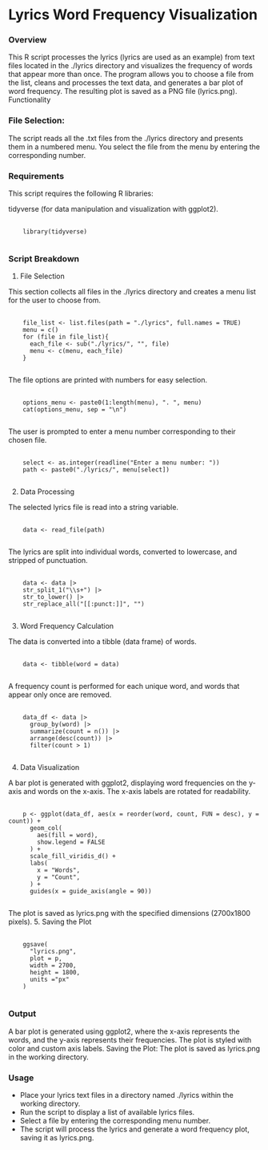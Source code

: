 <h1>Lyrics Word Frequency Visualization</h1>

<h3>Overview</h3>

This R script processes the lyrics (lyrics are used as an example) from text files located in the ./lyrics directory and visualizes the frequency of words that appear more than once. The program allows you to choose a file from the list, cleans and processes the text data, and generates a bar plot of word frequency. The resulting plot is saved as a PNG file (lyrics.png).
Functionality

<h3>File Selection:</h3>

The script reads all the .txt files from the ./lyrics directory and presents them in a numbered menu.
You select the file from the menu by entering the corresponding number.

<h3>Requirements</h3>

This script requires the following R libraries:

<p>tidyverse (for data manipulation and visualization with ggplot2).</p>
<pre>
  <code>
    library(tidyverse)
  </code>
</pre>

<h3>Script Breakdown</h3>


1. File Selection

This section collects all files in the ./lyrics directory and creates a menu list for the user to choose from.
<pre>
  <code>
    file_list <- list.files(path = "./lyrics", full.names = TRUE)
    menu = c()
    for (file in file_list){
      each_file <- sub("./lyrics/", "", file)
      menu <- c(menu, each_file)
    }
  </code>
</pre>

The file options are printed with numbers for easy selection.
<pre>
  <code>
    options_menu <- paste0(1:length(menu), ". ", menu)
    cat(options_menu, sep = "\n")
  </code>
</pre>

The user is prompted to enter a menu number corresponding to their chosen file.
<pre>
  <code>
    select <- as.integer(readline("Enter a menu number: "))
    path <- paste0("./lyrics/", menu[select])
  </code>
</pre>


2. Data Processing

The selected lyrics file is read into a string variable.
<pre>
  <code>
    data <- read_file(path)
  </code>
</pre>

The lyrics are split into individual words, converted to lowercase, and stripped of punctuation.
<pre>
  <code>
    data <- data |>
    str_split_1("\\s+") |>
    str_to_lower() |>
    str_replace_all("[[:punct:]]", "")
  </code>
</pre>


3. Word Frequency Calculation

The data is converted into a tibble (data frame) of words.
<pre>
  <code>
    data <- tibble(word = data)
  </code>
</pre>

A frequency count is performed for each unique word, and words that appear only once are removed.
<pre>
  <code>
    data_df <- data |>
      group_by(word) |>
      summarize(count = n()) |>
      arrange(desc(count)) |>
      filter(count > 1)
  </code>
</pre>


4. Data Visualization
   
A bar plot is generated with ggplot2, displaying word frequencies on the y-axis and words on the x-axis.
The x-axis labels are rotated for readability.
<pre>
  <code>
    p <- ggplot(data_df, aes(x = reorder(word, count, FUN = desc), y = count)) +
      geom_col(
        aes(fill = word),
        show.legend = FALSE
      ) +
      scale_fill_viridis_d() +
      labs(
        x = "Words",
        y = "Count",
      ) +
      guides(x = guide_axis(angle = 90))
  </code>
</pre>


The plot is saved as lyrics.png with the specified dimensions (2700x1800 pixels).
5. Saving the Plot
<pre>
  <code>
    ggsave(
      "lyrics.png",
      plot = p,
      width = 2700,
      height = 1800,
      units ="px"
    )
  </code>
</pre>


<h3>Output</h3>

A bar plot is generated using ggplot2, where the x-axis represents the words, and the y-axis represents their frequencies.
The plot is styled with color and custom axis labels.
Saving the Plot:
The plot is saved as lyrics.png in the working directory.

<h3>Usage</h3>

<ul>
  <li>Place your lyrics text files in a directory named ./lyrics within the working directory.</li>
  <li>Run the script to display a list of available lyrics files.</li>
  <li>Select a file by entering the corresponding menu number.</li>
  <li>The script will process the lyrics and generate a word frequency plot, saving it as lyrics.png.</li>
</ul>
